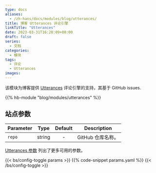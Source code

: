 ```yaml
---
type: docs
aliases:
  - /zh-hans/docs/modules/blog/utterances/
title: 博客 Utterances 评论引擎
linkTitle: "Utterances"
date: 2023-03-31T16:28:09+08:00
draft: false
series:
  - 文档
categories:
  - 模块
tags:
  - 评论
  - Utterances
images:
---
```


该模块为博客提供 [Utterances](https://utteranc.es) 评论引擎的支持，其基于 GitHub issues.

<!--more-->

{{% hb-module "blog/modules/utterances" %}}

## 站点参数

| Parameter |  Type  | Default | Description       |
| --------- | :----: | :-----: | ----------------- |
| `repo`    | string |    -    | GitHub 仓库名称。 |

[Utterances 参数](https://hugomods.com/en/docs/comment-engines/utterances/#site-parameters) 列出了更多可用的参数。

{{< bs/config-toggle params >}}
{{% code-snippet params.yaml %}}
{{< /bs/config-toggle >}}
